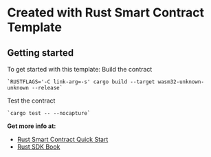 # Created with Rust Smart Contract Template

## Getting started

To get started with this template:
Build the contract

    `RUSTFLAGS='-C link-arg=-s' cargo build --target wasm32-unknown-unknown --release`

Test the contract 

    `cargo test -- --nocapture`



**Get more info at:**

* [Rust Smart Contract Quick Start](https://docs.near.org/docs/develop/contracts/rust/intro)
* [Rust SDK Book](https://www.near-sdk.io/)
